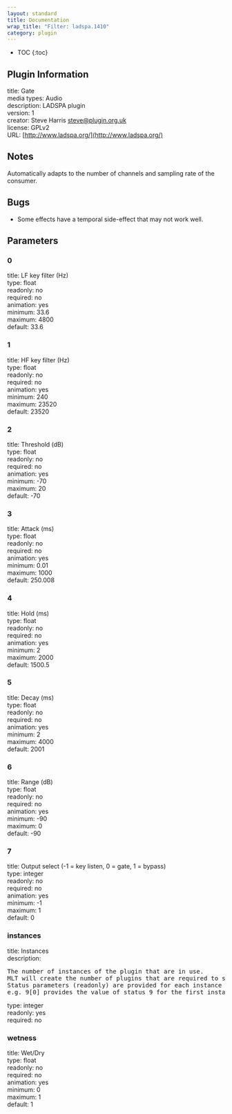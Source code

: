 ```yaml
---
layout: standard
title: Documentation
wrap_title: "Filter: ladspa.1410"
category: plugin
---
```

* TOC
{:toc}

## Plugin Information

title: Gate  
media types:
Audio  
description: LADSPA plugin  
version: 1  
creator: Steve Harris <steve@plugin.org.uk>  
license: GPLv2  
URL: [http://www.ladspa.org/](http://www.ladspa.org/)  

## Notes

Automatically adapts to the number of channels and sampling rate of the consumer.

## Bugs

* Some effects have a temporal side-effect that may not work well.


## Parameters

### 0

title: LF key filter (Hz)    
type: float  
readonly: no  
required: no  
animation: yes  
minimum: 33.6  
maximum: 4800  
default: 33.6  

### 1

title: HF key filter (Hz)    
type: float  
readonly: no  
required: no  
animation: yes  
minimum: 240  
maximum: 23520  
default: 23520  

### 2

title: Threshold (dB)    
type: float  
readonly: no  
required: no  
animation: yes  
minimum: -70  
maximum: 20  
default: -70  

### 3

title: Attack (ms)    
type: float  
readonly: no  
required: no  
animation: yes  
minimum: 0.01  
maximum: 1000  
default: 250.008  

### 4

title: Hold (ms)    
type: float  
readonly: no  
required: no  
animation: yes  
minimum: 2  
maximum: 2000  
default: 1500.5  

### 5

title: Decay (ms)    
type: float  
readonly: no  
required: no  
animation: yes  
minimum: 2  
maximum: 4000  
default: 2001  

### 6

title: Range (dB)    
type: float  
readonly: no  
required: no  
animation: yes  
minimum: -90  
maximum: 0  
default: -90  

### 7

title: Output select (-1 = key listen, 0 = gate, 1 = bypass)    
type: integer  
readonly: no  
required: no  
animation: yes  
minimum: -1  
maximum: 1  
default: 0  

### instances

title: Instances    
description:
<pre>
The number of instances of the plugin that are in use.
MLT will create the number of plugins that are required to support the number of audio channels.
Status parameters (readonly) are provided for each instance and are accessed by specifying the instance number after the identifier (starting at zero).
e.g. 9[0] provides the value of status 9 for the first instance.
</pre>
type: integer  
readonly: yes  
required: no  

### wetness

title: Wet/Dry    
type: float  
readonly: no  
required: no  
animation: yes  
minimum: 0  
maximum: 1  
default: 1  

